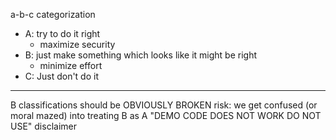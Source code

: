 a-b-c categorization
- A: try to do it right
	- maximize security
- B: just make something which looks like it might be right
	- minimize effort
- C: Just don't do it

---

B classifications should be OBVIOUSLY BROKEN
risk: we get confused (or moral mazed) into treating B as A
"DEMO CODE DOES NOT WORK DO NOT USE" disclaimer